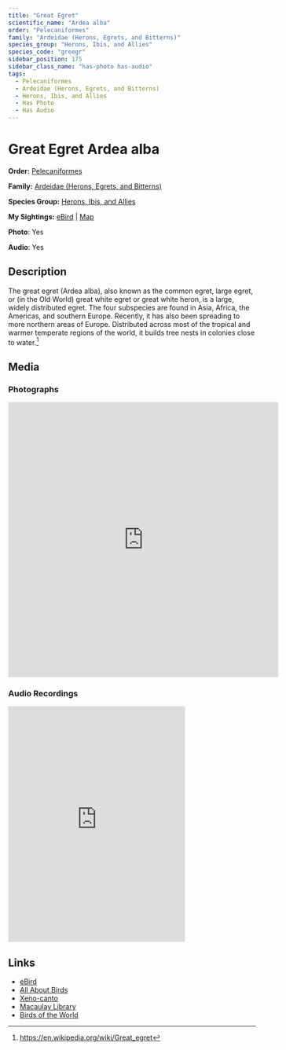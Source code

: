 ```yaml
---
title: "Great Egret"
scientific_name: "Ardea alba"
order: "Pelecaniformes"
family: "Ardeidae (Herons, Egrets, and Bitterns)"
species_group: "Herons, Ibis, and Allies"
species_code: "greegr"
sidebar_position: 175
sidebar_class_name: "has-photo has-audio"
tags: 
  - Pelecaniformes
  - Ardeidae (Herons, Egrets, and Bitterns)
  - Herons, Ibis, and Allies
  - Has Photo
  - Has Audio
---
```


# Great Egret <span className='sci_name'>Ardea alba</span>

**Order:** [Pelecaniformes](/tags/pelecaniformes)

**Family:** [Ardeidae (Herons, Egrets, and Bitterns)](/tags/ardeidae-herons-egrets-and-bitterns)

**Species Group:** [Herons, Ibis, and Allies](/tags/herons-ibis-and-allies)

**My Sightings:** [eBird](https://ebird.org/lifelist?r=world&time=life&spp=greegr) | [Map](/map?species_code=greegr)

**Photo**: Yes 

**Audio**: Yes

## Description
The great egret (Ardea alba), also known as the common egret, large egret, or (in the Old World) great white egret or great white heron, is a large, widely distributed egret.  The four subspecies are found in Asia, Africa, the Americas, and southern Europe.  Recently, it has also been spreading to more northern areas of Europe. Distributed across most of the tropical and warmer temperate regions of the world, it builds tree nests in colonies close to water.[^1]

[^1]: https://en.wikipedia.org/wiki/Great_egret

## Media
### Photographs
<iframe src="https://macaulaylibrary.org/asset/619242708/embed" width="550" height="560" frameborder="0" allowfullscreen></iframe>

### Audio Recordings
<iframe src="https://macaulaylibrary.org/asset/626685068/embed" width="360" height="480" frameborder="0" allowfullscreen></iframe>

## Links
* [eBird](https://ebird.org/species/greegr) 
* [All About Birds](https://www.allaboutbirds.org/guide/greegr) 
* [Xeno-canto](https://www.xeno-canto.org/species/ardea-alba) 
* [Macaulay Library](https://search.macaulaylibrary.org/catalog?taxonCode=greegr&sort=rating_rank_desc)
* [Birds of the World](https://birdsoftheworld.org/bow/species/greegr)
